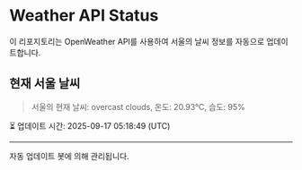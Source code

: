 
# Weather API Status

이 리포지토리는 OpenWeather API를 사용하여 서울의 날씨 정보를 자동으로 업데이트합니다.

## 현재 서울 날씨
> 서울의 현재 날씨: overcast clouds, 온도: 20.93°C, 습도: 95%

⏳ 업데이트 시간: 2025-09-17 05:18:49 (UTC)

---
자동 업데이트 봇에 의해 관리됩니다.
